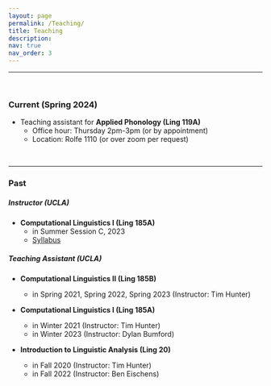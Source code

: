 ```yaml
---
layout: page
permalink: /Teaching/
title: Teaching
description: 
nav: true
nav_order: 3
---
```

---

<br/>

### Current (Spring 2024)
- Teaching assistant for **Applied Phonology (Ling 119A)**
    - Office hour: Thursday 2pm-3pm (or by appointment)
    - Location: Rolfe 1110 (or over zoom per request)


<br/>
<hr>

### Past
##### Instructor (UCLA)
- **Computational Linguistics I (Ling 185A)**       
    - in Summer Session C, 2023 
    - <a href="{{ site.url }}/assets/pdf/Wang2023Ling185ASyllabus.pdf" target="_blank"> Syllabus</a>
    
##### Teaching Assistant (UCLA)

- **Computational Linguistics II (Ling 185B)**
    - in Spring 2021, Spring 2022, Spring 2023 (Instructor: Tim Hunter)  

- **Computational Linguistics I (Ling 185A)**  
    - in Winter 2021 (Instructor: Tim Hunter)   
    - in Winter 2023 (Instructor: Dylan Bumford)  


- **Introduction to Linguistic Analysis (Ling 20)**  
    - in Fall 2020 (Instructor: Tim Hunter) 
    - in Fall 2022 (Instructor: Ben Eischens)         